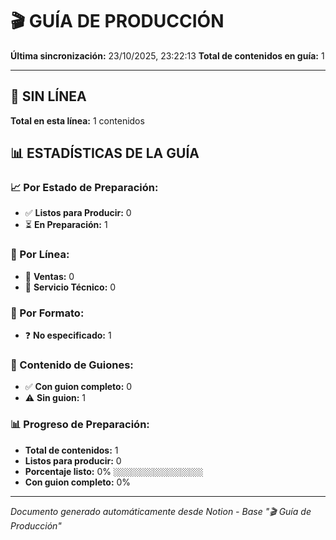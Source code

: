 # 🎬 GUÍA DE PRODUCCIÓN

**Última sincronización:** 23/10/2025, 23:22:13
**Total de contenidos en guía:** 1

---

## 📍 SIN LÍNEA

**Total en esta línea:** 1 contenidos


## 📊 ESTADÍSTICAS DE LA GUÍA

### 📈 Por Estado de Preparación:
- ✅ **Listos para Producir:** 0
- ⏳ **En Preparación:** 1

### 🎯 Por Línea:
- 🛒 **Ventas:** 0
- 🔧 **Servicio Técnico:** 0

### 📱 Por Formato:
- ❓ **No especificado:** 1

### 📝 Contenido de Guiones:
- ✅ **Con guion completo:** 0
- ⚠️ **Sin guion:** 1

### 📊 Progreso de Preparación:
- **Total de contenidos:** 1
- **Listos para producir:** 0
- **Porcentaje listo:** 0% `░░░░░░░░░░░░░░░░░░░░`
- **Con guion completo:** 0%

---
*Documento generado automáticamente desde Notion - Base "🎬 Guía de Producción"*